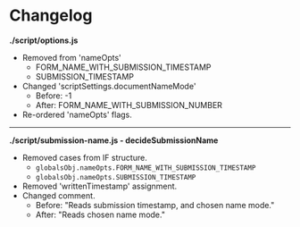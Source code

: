 # Changelog

**./script/options.js**
* Removed from 'nameOpts'
	* FORM_NAME_WITH_SUBMISSION_TIMESTAMP
	* SUBMISSION_TIMESTAMP
* Changed 'scriptSettings.documentNameMode'
	* Before: -1
	* After: FORM_NAME_WITH_SUBMISSION_NUMBER
* Re-ordered 'nameOpts' flags.

---

**./script/submission-name.js - decideSubmissionName**
* Removed cases from IF structure.
	* `globalsObj.nameOpts.FORM_NAME_WITH_SUBMISSION_TIMESTAMP`
	* `globalsObj.nameOpts.SUBMISSION_TIMESTAMP`
* Removed 'writtenTimestamp' assignment.
* Changed comment.
	* Before: "Reads submission timestamp, and chosen name mode."
	* After: "Reads chosen name mode."
